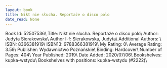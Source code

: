 ```yaml
---
layout: book
title: Nikt nie słucha. Reportaże o disco polo
date_read: None
---
```


Book Id: 52507536\ 
Title: Nikt nie słucha. Reportaże o disco polo\ 
Author: Judyta Sierakowska\ 
Author l-f: Sierakowska, Judyta\ 
Additional Authors: \ 
ISBN: 8366381919\ 
ISBN13: 9788366381919\ 
My Rating: 0\ 
Average Rating: 3.59\ 
Publisher: Wydawnictwo Poznańskie\ 
Binding: Hardcover\ 
Number of Pages: 404\ 
Year Published: 2019\ 
Date Added: 2020/07/06\ 
Bookshelves: kupka-wstydu\ 
Bookshelves with positions: kupka-wstydu (#2222)\ 

